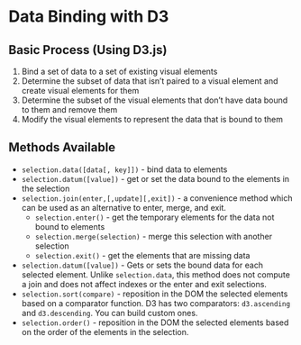 # Data Binding with D3

## Basic Process (Using D3.js)

1. Bind a set of data to a set of existing visual elements
2. Determine the subset of data that isn’t paired to a visual element and create visual elements for them
3. Determine the subset of the visual elements that don’t have data bound to them and remove them
4. Modify the visual elements to represent the data that is bound to them

## Methods Available

* `selection.data([data[, key]])` - bind data to elements
* `selection.datum([value])` - get or set the data bound to the elements in the selection
* `selection.join(enter,[,update][,exit])` - a convenience method which can be used as an alternative to enter, merge, and exit.
  * `selection.enter()` - get the temporary elements for the data not bound to elements
  * `selection.merge(selection)` - merge this selection with another selection
  * `selection.exit()` - get the elements that are missing data
* `selection.datum([value])` - Gets or sets the bound data for each selected element. Unlike `selection.data`, this method does not compute a join and does not affect indexes or the enter and exit selections.
* `selection.sort(compare)` - reposition in the DOM the selected elements based on a comparator function. D3 has two comparators: `d3.ascending` and `d3.descending`. You can build custom ones.
* `selection.order()` - reposition in the DOM the selected elements based on the order of the elements in the selection.
